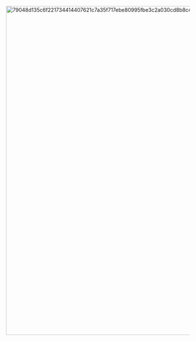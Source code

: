 <img width="900" height="900" alt="79048d135c6f221734414407621c7a35f717ebe80995fbe3c2a030cd8b8c4e8b" src="https://github.com/user-attachments/assets/57ed4d06-a00f-4aa2-a7b1-76c84ec68cde" />
